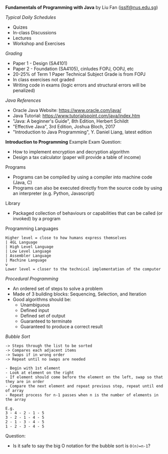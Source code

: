 **Fundamentals of Programming with Java**
by Liu Fan (isslf@nus.edu.sg)

*Typical Daily Schedules*
- Quizes
- In-class Discussions
- Lectures
- Workshop and Exercises

*Grading*
- Paper 1 - Design (SA4101)
- Paper 2 - Foundation (SA4105), cinludes FOPJ, OOPJ, etc
- 20-25% of Term 1 Paper Technical Subject Grade is from FOPJ
- In class exercises not graded
- Writing code in exams (logic errors and structural errors will be penalized)

*Java References*
- Oracle Java Website: https://www.oracle.com/java/
- Java Tutorial: https://www.tutorialspoint.com/java/index.htm
- "Java: A beginner's Guide", 8th Edition, Herbert Schildt
- "Effective Java", 3rd Edition, Joshua Bloch, 2017
- "Introduction to Java Programming", Y. Daniel Liang, latest edition

**Introduction to Programming**
Example Exam Question:
- How to implement encryption and decryption algorithm
- Design a tax calculator (paper will provide a table of income)

Programs
- Programs can be compiled by using a compiler into machine code (Java, C)
- Programs can also be executed directly from the source code by using an interpreter (e.g. Python, Javascript)

Library
- Packaged collection of behaviours or capabilities that can be called (or invoked) by a program

Programming Languages
```
Higher level = close to how humans express themselves
| 4GL Language
| High Level Language
| Low Level Language
| Assembler Language
| Machine Language
v
Lower level = closer to the technical implementation of the computer
```

*Procedural Programming*
- An ordered set of steps to solve a problem
- Made of 3 building blocks: Sequencing, Selection, and Iteration
- Good algorithms should be:
    - Unambiguous
    - Defined input
    - Defined set of output
    - Guaranteed to terminate
    - Guaranteed to produce a correct result

*Bubble Sort* 
```
-> Steps through the list to be sorted
-> Compares each adjacent items
-> Swaps if in wrong order
-> Repeat until no swaps are needed

- Begin with 1st element
- Look at element on the right
- If element should come before the element on the left, swap so that they are in order
- Compare the next element and repeat previous step, repeat until end of array
- Repeat process for n-1 passes when n is the number of elements in the array

E.g.
3 - 4 - 2 - 1 - 5
3 - 2 - 1 - 4 - 5
2 - 1 - 3 - 4 - 5
1 - 2 - 3 - 4 - 5
```

Question: 
- Is it safe to say the big O notation for the bubble sort is `O(n)=n-1`?

